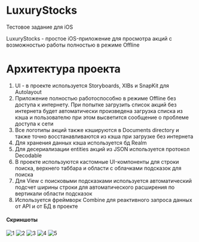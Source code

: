 # LuxuryStocks
Тестовое задание для iOS

LuxuryStocks - простое iOS-приложение для просмотра акций с возможностью работы полностью в режиме Offline

# Архитектура проекта
1. UI - в проекте используется Storyboards, XIBs и SnapKit для Autolayout
2. Приложение полностью работоспособно в режиме Offline без доступа к интернету. При попытке загрузить список акций без интернета будет автоматически произведена загрузка списка из кэша и пользователю при этом высветится сообщение о проблеме доступа к сети
3. Все логотипы акций также кэшируются в Documents directory и также точно восстанавливаются из кэша при загрузке без интернета
4. Для хранения данных кэша используется бд Realm
5. Для десериализации entities акций из JSON используется протокол Decodable
6. В проекте используются кастомные UI-компоненты для строки поиска, верхнего таббара и области с облачками подсказок для поиска
7. Для View с поисковыми подсказками используется автоматический подсчет ширины строки для автоматического расширения по вертикали области подсказок
8. Используется фреймворк Combine для реактивного запроса данных от API и от БД в проекте

#### Скриншоты
![1](1.png)
![2](2.png)
![3](3.png)
![4](4.png)
![5](5.png)

